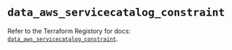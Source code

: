 # `data_aws_servicecatalog_constraint`

Refer to the Terraform Registory for docs: [`data_aws_servicecatalog_constraint`](https://registry.terraform.io/providers/hashicorp/aws/4.67.0/docs/data-sources/servicecatalog_constraint).
